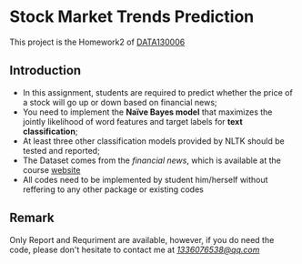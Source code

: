 # Stock Market Trends Prediction
This project is the Homework2 of [DATA130006](http://www.sdspeople.fudan.edu.cn/zywei/DATA130006/index.html)

## Introduction
* In this assignment, students are required to predict whether the price of a stock will go up or down based on financial news;
* You need to implement the **Naïve Bayes model** that maximizes the jointly likelihood of word features and target labels for **text classification**;
* At least three other classification models provided by NLTK should be tested and reported;
* The Dataset comes from the *financial news*, which is available at the course [website](http://www.sdspeople.fudan.edu.cn/zywei/DATA130006/index.html)
* All codes need to be implemented by student him/herself without reffering to any other package or existing codes

## Remark
Only Report and Requriment are available, however, if you do need the code, please don't hesitate to contact me at *1336076538@qq.com*
